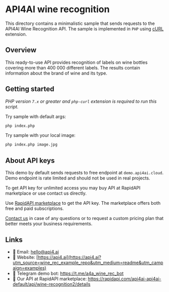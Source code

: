 # API4AI wine recognition

This directory contains a minimalistic sample that sends requests to the API4AI Wine Recognition API.
The sample is implemented in `PHP` using [cURL](https://www.php.net/manual/ru/book.curl.php) extension.


## Overview

This ready-to-use API provides recognition of labels on wine bottles covering more than 400 000 different labels. The results contain information about the brand of wine and its type.


## Getting started

*PHP version `7.x` or greater and `php-curl` extension is required to run this script.*

Try sample with default args:

```bash
php index.php
```

Try sample with your local image:

```bash
php index.php image.jpg
```


## About API keys

This demo by default sends requests to free endpoint at `demo.api4ai.cloud`.
Demo endpoint is rate limited and should not be used in real projects.

To get API key for unlimited access you may buy API at RapidAPI marketplace or
use contact us directly.

Use [RapidAPI marketplace](https://rapidapi.com/api4ai-api4ai-default/api/wine-recognition2/details) to get the API key. The marketplace offers both
free and paid subscriptions.

[Contact us](https://api4.ai/contacts?utm_source=wine_rec_example_repo&utm_medium=readme&utm_campaign=examples) in case of any questions or to request a custom pricing plan
that better meets your business requirements.


## Links

* 📩 Email: hello@api4.ai
* 🔗 Website: [https://api4.ai](https://api4.ai?utm_source=wine_rec_example_repo&utm_medium=readme&utm_campaign=examples)
* 🤖 Telegram demo bot: https://t.me/a4a_wine_rec_bot
* 🔵 Our API at RapidAPI marketplace: https://rapidapi.com/api4ai-api4ai-default/api/wine-recognition2/details
